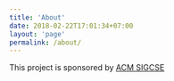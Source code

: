 ```yaml
---
title: 'About'
date: 2018-02-22T17:01:34+07:00
layout: 'page'
permalink: /about/
---
```


This project is sponsored by [ACM SIGCSE](https://sigcse.org/sigcse/programs/special/2019.html)